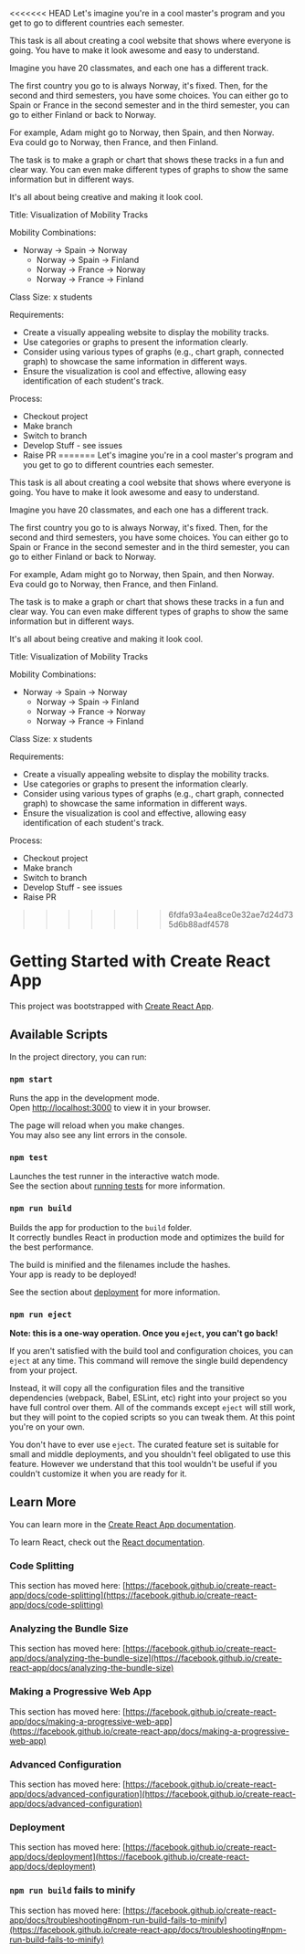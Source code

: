 <<<<<<< HEAD
Let's imagine you're in a cool master's program and you get to go to different countries each semester.

This task is all about creating a cool website that shows where everyone is going. You have to make it look awesome and easy to understand.

Imagine you have 20 classmates, and each one has a different track.

The first country you go to is always Norway, it's fixed. Then, for the second and third semesters, you have some choices. You can either go to Spain or France in the second semester and in the third semester, you can go to either Finland or back to Norway.

For example, Adam might go to Norway, then Spain, and then Norway.  
Eva could go to Norway, then France, and then Finland.

The task is to make a graph or chart that shows these tracks in a fun and clear way. You can even make different types of graphs to show the same information but in different ways.

It's all about being creative and making it look cool.

Title: Visualization of Mobility Tracks

Mobility Combinations:

-   Norway -\> Spain -\> Norway
    -   Norway -\> Spain -\> Finland
    -   Norway -\> France -\> Norway
    -   Norway -\> France -\> Finland

Class Size: x students

Requirements:

-   Create a visually appealing website to display the mobility tracks.
-   Use categories or graphs to present the information clearly.
-   Consider using various types of graphs (e.g., chart graph, connected graph) to showcase the same information in different ways.
-   Ensure the visualization is cool and effective, allowing easy identification of each student's track.

Process:

-   Checkout project
-   Make branch
-   Switch to branch
-   Develop Stuff - see issues
-   Raise PR
=======
Let's imagine you're in a cool master's program and you get to go to different countries each semester.

This task is all about creating a cool website that shows where everyone is going. You have to make it look awesome and easy to understand.

Imagine you have 20 classmates, and each one has a different track.

The first country you go to is always Norway, it's fixed. Then, for the second and third semesters, you have some choices. You can either go to Spain or France in the second semester and in the third semester, you can go to either Finland or back to Norway.

For example, Adam might go to Norway, then Spain, and then Norway.  
Eva could go to Norway, then France, and then Finland.

The task is to make a graph or chart that shows these tracks in a fun and clear way. You can even make different types of graphs to show the same information but in different ways.

It's all about being creative and making it look cool.

Title: Visualization of Mobility Tracks

Mobility Combinations:

-   Norway -\> Spain -\> Norway
    -   Norway -\> Spain -\> Finland
    -   Norway -\> France -\> Norway
    -   Norway -\> France -\> Finland

Class Size: x students

Requirements:

-   Create a visually appealing website to display the mobility tracks.
-   Use categories or graphs to present the information clearly.
-   Consider using various types of graphs (e.g., chart graph, connected graph) to showcase the same information in different ways.
-   Ensure the visualization is cool and effective, allowing easy identification of each student's track.

Process:

-   Checkout project
-   Make branch
-   Switch to branch
-   Develop Stuff - see issues
-   Raise PR
>>>>>>> 6fdfa93a4ea8ce0e32ae7d24d735d6b88adf4578

# Getting Started with Create React App

This project was bootstrapped with [Create React App](https://github.com/facebook/create-react-app).

## Available Scripts

In the project directory, you can run:

### `npm start`

Runs the app in the development mode.\
Open [http://localhost:3000](http://localhost:3000) to view it in your browser.

The page will reload when you make changes.\
You may also see any lint errors in the console.

### `npm test`

Launches the test runner in the interactive watch mode.\
See the section about [running tests](https://facebook.github.io/create-react-app/docs/running-tests) for more information.

### `npm run build`

Builds the app for production to the `build` folder.\
It correctly bundles React in production mode and optimizes the build for the best performance.

The build is minified and the filenames include the hashes.\
Your app is ready to be deployed!

See the section about [deployment](https://facebook.github.io/create-react-app/docs/deployment) for more information.

### `npm run eject`

**Note: this is a one-way operation. Once you `eject`, you can't go back!**

If you aren't satisfied with the build tool and configuration choices, you can `eject` at any time. This command will remove the single build dependency from your project.

Instead, it will copy all the configuration files and the transitive dependencies (webpack, Babel, ESLint, etc) right into your project so you have full control over them. All of the commands except `eject` will still work, but they will point to the copied scripts so you can tweak them. At this point you're on your own.

You don't have to ever use `eject`. The curated feature set is suitable for small and middle deployments, and you shouldn't feel obligated to use this feature. However we understand that this tool wouldn't be useful if you couldn't customize it when you are ready for it.

## Learn More

You can learn more in the [Create React App documentation](https://facebook.github.io/create-react-app/docs/getting-started).

To learn React, check out the [React documentation](https://reactjs.org/).

### Code Splitting

This section has moved here: [https://facebook.github.io/create-react-app/docs/code-splitting](https://facebook.github.io/create-react-app/docs/code-splitting)

### Analyzing the Bundle Size

This section has moved here: [https://facebook.github.io/create-react-app/docs/analyzing-the-bundle-size](https://facebook.github.io/create-react-app/docs/analyzing-the-bundle-size)

### Making a Progressive Web App

This section has moved here: [https://facebook.github.io/create-react-app/docs/making-a-progressive-web-app](https://facebook.github.io/create-react-app/docs/making-a-progressive-web-app)

### Advanced Configuration

This section has moved here: [https://facebook.github.io/create-react-app/docs/advanced-configuration](https://facebook.github.io/create-react-app/docs/advanced-configuration)

### Deployment

This section has moved here: [https://facebook.github.io/create-react-app/docs/deployment](https://facebook.github.io/create-react-app/docs/deployment)

### `npm run build` fails to minify

This section has moved here: [https://facebook.github.io/create-react-app/docs/troubleshooting#npm-run-build-fails-to-minify](https://facebook.github.io/create-react-app/docs/troubleshooting#npm-run-build-fails-to-minify)
